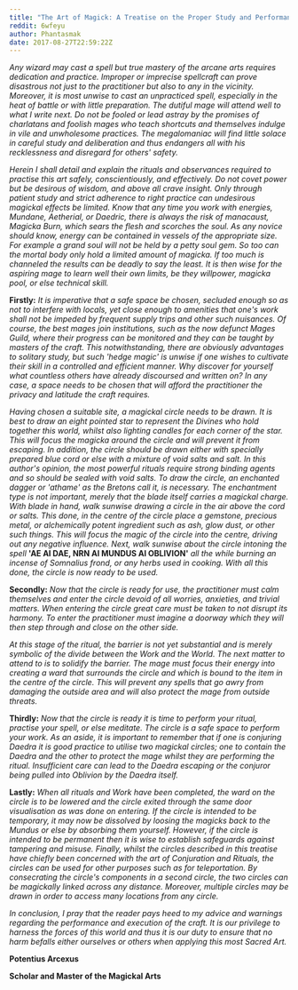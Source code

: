 ```yaml
---
title: "The Art of Magick: A Treatise on the Proper Study and Performance of that Most Secret of Arts"
reddit: 6wfeyu
author: Phantasmak
date: 2017-08-27T22:59:22Z
---
```


*Any wizard may cast a spell but true mastery of the arcane arts requires dedication and practice. Improper or imprecise spellcraft can prove disastrous not just to the practitioner but also to any in the vicinity. Moreover, it is most unwise to cast an unpracticed spell, especially in the heat of battle or with little preparation. The dutiful mage will attend well to what I write next. Do not be fooled or lead astray by the promises of charlatans and foolish mages who teach shortcuts and themselves indulge in vile and unwholesome practices. The megalomaniac will find little solace in careful study and deliberation and thus endangers all with his recklessness and disregard for others' safety.* 

*Herein I shall detail and explain the rituals and observances required to practise this art safely, conscientiously, and effectively. Do not covet power but be desirous of wisdom, and above all crave insight. Only through patient study and strict adherence to right practice can undesirous magickal effects be limited. Know that any time you work with energies, Mundane, Aetherial, or Daedric, there is always the risk of manacaust, Magicka Burn, which sears the flesh and scorches the soul. As any novice should know, energy can be contained in vessels of the appropriate size. For example a grand soul will not be held by a petty soul gem. So too can the mortal body only hold a limited amount of magicka. If too much is channeled the results can be deadly to say the least. It is then wise for the aspiring mage to learn well their own limits, be they willpower, magicka pool, or else technical skill.* 

**Firstly:** *It is imperative that a safe space be chosen, secluded enough so as not to interfere with locals, yet close enough to amenities that one's work shall not be impeded by frequent supply trips and other such nuisances. Of course, the best mages join institutions, such as the now defunct Mages Guild, where their progress can be monitored and they can be taught by masters of the craft. This notwithstanding, there are obviously advantages to solitary study, but such 'hedge magic' is unwise if one wishes to cultivate their skill in a controlled and efficient manner. Why discover for yourself what countless others have already discoursed and written on? In any case, a space needs to be chosen that will afford the practitioner the privacy and latitude the craft requires.*

*Having chosen a suitable site, a magickal circle needs to be drawn. It is best to draw an eight pointed star to represent the Divines who hold together this world, whilst also lighting candles for each corner of the star. This will focus the magicka around the circle and will prevent it from escaping. In addition, the circle should be drawn either with specially prepared blue cord or else with a mixture of void salts and salt. In this author's opinion, the most powerful rituals require strong binding agents and so should be sealed with void salts. To draw the circle, an enchanted dagger or 'athame' as the Bretons call it, is necessary. The enchantment type is not important, merely that the blade itself carries a magickal charge. With blade in hand, walk sunwise drawing a circle in the air above the cord or salts. This done, in the centre of the circle place a gemstone, precious metal, or alchemically potent ingredient such as ash, glow dust, or other such things. This will focus the magic of the circle into the centre, driving out any negative influence. Next, walk sunwise about the circle intoning the spell* **'AE AI DAE, NRN AI MUNDUS AI OBLIVION'** *all the while burning an incense of Somnalius frond, or any herbs used in cooking.* *With all this done, the circle is now ready to be used.*

**Secondly:** *Now that the circle is ready for use, the practitioner must calm themselves and enter the circle devoid of all worries, anxieties, and trivial matters. When entering the circle great care must be taken to not disrupt its harmony. To enter the practitioner must imagine a doorway which they will then step through and close on the other side.* 

*At this stage of the ritual, the barrier is not yet substantial and is merely symbolic of the divide between the Work and the World. The next matter to attend to is to solidify the barrier. The mage must focus their energy into creating a ward that surrounds the circle and which is bound to the item in the centre of the circle. This will prevent any spells that go awry from damaging the outside area and will also protect the mage from outside threats.*

**Thirdly:** *Now that the circle is ready it is time to perform your ritual, practise your spell, or else meditate. The circle is a safe space to perform your work. As an aside, it is important to remember that if one is conjuring Daedra it is good practice to utilise two magickal circles; one to contain the Daedra and the other to protect the mage whilst they are performing the ritual. Insufficient care can lead to the Daedra escaping 
or the conjuror being pulled into Oblivion by the Daedra itself.*

**Lastly:** *When all rituals and Work have been completed, the ward on the circle is to be lowered and the circle exited through the same door visualisation as was done on entering. If the circle is intended to be temporary, it may now be dissolved by loosing the magicks back to the Mundus or else by absorbing them yourself. However, if the circle is intended to be permanent then it is wise to establish safeguards against 
tampering and misuse. Finally, whilst the circles described in this treatise have chiefly been concerned with the art of Conjuration and Rituals, the circles can be used for other purposes such as for teleportation. By consecrating the circle's components in a second circle, the two circles can be magickally linked across any distance. Moreover, multiple circles may be drawn in order to access many locations from any circle.* 

*In conclusion, I pray that the reader pays heed to my advice and warnings regarding the performance and execution of the craft. It is our privilege to harness the forces of this world and thus it is our duty to ensure that no harm befalls either ourselves or others when applying this most Sacred Art.*

**Potentius Arcexus**

**Scholar and Master of the Magickal Arts**
